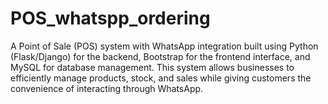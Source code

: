 # POS_whatspp_ordering
A Point of Sale (POS) system with WhatsApp integration built using Python (Flask/Django) for the backend, Bootstrap for the frontend interface, and MySQL for database management. This system allows businesses to efficiently manage products, stock, and sales while giving customers the convenience of interacting through WhatsApp.
